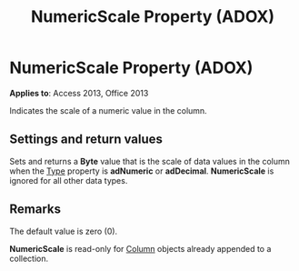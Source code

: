 ﻿---
title: NumericScale Property (ADOX)
TOCTitle: NumericScale Property (ADOX)
ms:assetid: ebe73bdc-2570-f54a-3d2f-85a2a4634c9a
ms:mtpsurl: https://msdn.microsoft.com/library/JJ250197(v=office.15)
ms:contentKeyID: 48548501
ms.date: 09/18/2015
mtps_version: v=office.15
---

# NumericScale Property (ADOX)


**Applies to**: Access 2013, Office 2013

Indicates the scale of a numeric value in the column.

## Settings and return values

Sets and returns a **Byte** value that is the scale of data values in the column when the [Type](https://msdn.microsoft.com/library/jj249169\(v=office.15\)) property is **adNumeric** or **adDecimal**. **NumericScale** is ignored for all other data types.

## Remarks

The default value is zero (0).

**NumericScale** is read-only for [Column](column-object-adox.md) objects already appended to a collection.

